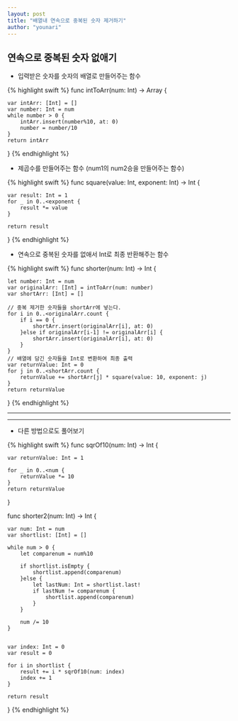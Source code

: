 ```yaml
---
layout: post
title: "배열내 연속으로 중복된 숫자 제거하기"
author: "younari"
---
```


## 연속으로 중복된 숫자 없애기
- 입력받은 숫자를 숫자의 배열로 만들어주는 함수

{% highlight swift %}
func intToArr(num: Int) -> Array<Int> {
    
    var intArr: [Int] = []
    var number: Int = num
    while number > 0 {
        intArr.insert(number%10, at: 0)
        number = number/10
    }
    return intArr
}
{% endhighlight %}
- 제곱수를 만들어주는 함수 (num1의 num2승을 만들어주는 함수)

{% highlight swift %}
func square(value: Int, exponent: Int) -> Int {
    
    var result: Int = 1
    for _ in 0..<exponent {
        result *= value
    }
    
    return result
}
{% endhighlight %}

- 연속으로 중복된 숫자를 없애서 Int로 최종 반환해주는 함수

{% highlight swift %}
func shorter(num: Int) -> Int {
    
    let number: Int = num
    var originalArr: [Int] = intToArr(num: number)
    var shortArr: [Int] = []
    
    // 중복 제거한 숫자들을 shortArr에 넣는다.
    for i in 0..<originalArr.count {
        if i == 0 {
            shortArr.insert(originalArr[i], at: 0)
        }else if originalArr[i-1] != originalArr[i] {
            shortArr.insert(originalArr[i], at: 0)
        }
    }
    // 배열에 담긴 숫자들을 Int로 변환하여 최종 출력
    var returnValue: Int = 0
    for j in 0..<shortArr.count {
        returnValue += shortArr[j] * square(value: 10, exponent: j)
    }
    return returnValue
}
{% endhighlight %}

<hr>
<hr>

- 다른 방법으로도 풀어보기

{% highlight swift %}
func sqrOf10(num: Int) -> Int {
    
    var returnValue: Int = 1
    
    for _ in 0..<num {
        returnValue *= 10
    }
    return returnValue
}

func shorter2(num: Int) -> Int {
    
    var num: Int = num
    var shortlist: [Int] = []

    while num > 0 {
        let comparenum = num%10
        
        if shortlist.isEmpty {
            shortlist.append(comparenum)
        }else {
            let lastNum: Int = shortlist.last!
            if lastNum != comparenum {
                shortlist.append(comparenum)
            }
        }
        
        num /= 10
    }
    
    
    var index: Int = 0
    var result = 0
    
    for i in shortlist {
        result += i * sqrOf10(num: index)
        index += 1
    }
    
    return result
}
{% endhighlight %}

